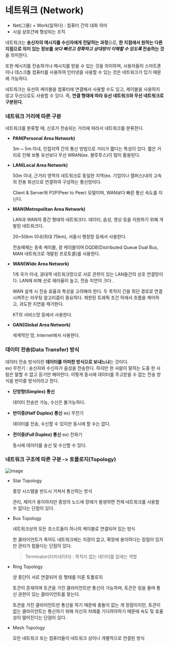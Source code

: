 # 네트워크 (Network)

- Net(그물) + Work(일하다) : 컴퓨터 간의 대화 의미
- 시설 상호간에 형성되는 조직

네트워크는 **송신자의 메시지를 수신자에게 전달하는 과정**으로, 
**한 지점에서 원하는 다른 지점으로 의미 있는 정보를 *보다 빠르고 정확하고 상대방이 이해할 수 있도록* 전송하는 것**을 의미한다.

또한 메시지를 전송하거나 메시지를 받을 수 있는 것을 의미하며, 사용자들이 스마트폰이나 데스크톱 컴퓨터를 사용하여 
인터넷을 사용할 수 있는 것은 네트워크가 있기 때문에 가능하다.

네트워크는 유선의 케이블을 컴퓨터에 연결해서 사용할 수도 있고, 케이블을 사용하지 않고 무선으로도 사용할 수 있다. 
즉, **연결 형태에 따라 유선 네트워크와 무선 네트워크로 구분된다.**

### 네트워크 거리에 따른 구분

네트워크를 분류할 때, 신호가 전송되는 거리에 따라서 네트워크를 분류한다.

- **PAN(Personal Area Network)**

  3m ~ 5m 이내, 인접지역 간의 통신 방법으로 거리가 짧다는 특성이 있다. 
  짧은 거리로 인해 보통 유선보다 무선 WRAN(ex. 블루투스)이 많이 활용된다.

- **LAN(Local Area Network)**

  50m 이내, 근거리 영역의 네트워크로 동일한 지역(ex. 기업이나 캠퍼스)내의 고속의 전용 회선으로 연결하여 구성하는 통신망이다.
  
  Client & Server와 P2P(Peer to Peer) 모델이며, WAN보다 빠른 통신 속도를 지닌다.

- **MAN(Metropolitan Area Network)**

  LAN과 WAN의 중간 형태의 네트워크다. 데이터, 음성, 영상 등을 지원하기 위해 개발된 네트워크다.
  
  20~50km 이내(최대 75km), 서울시 행정망 등에서 사용한다.
  
  전송매체는 동축 케이블, 광 케이블이며 DQDB(Distributed Queue Dual Bus, MAN 네트워크로 개발된 프로토콜)를 사용한다.

- **WAN(Wide Area Network)**

  1개 국가 이내, 광대역 네트워크망으로 서로 관련이 있는 LAN들간의 상호 연결망이다. LAN에 비해 선로 에러율이 높고, 전송 지연이 크다  .
  
  WAN 설계 시 전송 효율과 특성을 고려해야 한다. 두 목적지 간을 최단 경로로 연결시켜주는 라우팅 알고리즘이 중요하다. 
  제한된 트래픽 조건 하에서 흐름을 제어하고, 과도한 지연을 제거한다.
  
  KT의 서비스망 등에서 사용한다. 

- **GAN(Global Area Network)**

  세계적인 망, Internet에서 사용한다.
  
### 데이터 전송(Data Transfer) 방식
데이터 전송 방식이란 **데이터를 어떠한 방식으로 보내느냐**는 것이다.  
ex) 무전기 : 송신자와 수신자가 음성을 전송한다. 하지만 한 사람이 말하는 도중 한 사람은 말할 수 없고 듣기만 해야한다. 
이렇게 동시에 데이터를 주고받을 수 없는 전송 방식을 반이중 방식이라고 한다.

- **단방향(Simplex) 통신**

  데이터 전송만 가능, 수신은 불가능하다.

- **반이중(Half Duplex) 통신** ex) 무전기

  데이터를 전송, 수신할 수 있지만 동시에 할 수는 없다.

- **전이중(Full Duplex) 통신** ex) 전화기

  동시에 데이터를 송신 및 수신할 수 있다.


### 네트워크 구조에 따른 구분 -> 토폴로지(Topology)

![image](https://user-images.githubusercontent.com/37951612/79114782-21f2b080-7dbf-11ea-8fd6-c226f0b190b7.png)

- Star Topology

  중앙 시스템을 반드시 거쳐서 통신하는 방식
  
  관리, 제어가 용이하지만 중앙의 노드에 장애가 발생하면 전체 네트워크를 사용할 수 없다는 단점이 있다.

- Bus Topology

  네트워크상의 모든 호스트들이 하나의 케이블로 연결되어 있는 방식
  
  한 클라이언트가 죽어도 네트워크에는 지장이 없고, 확장에 용이하다는 장점이 있지만 관리가 힘들다는 단점이 있다.
  
  > Terminator(터미네이터) : 목적지 없는 데이터를 없애는 역할

- Ring Topology

  양 종단이 서로 연결되어 링 형태를 이룬 토폴로지
  
  토큰이 존재하여 토큰을 가진 클라이언트만 통신이 가능하며, 토큰은 링을 돌며 통신 권한이 있는 클라이언트를 찾는다.
  
  토큰을 가진 클라이언트만 통신을 하기 때문에 충돌이 없는 게 장점이지만, 
  토큰이 없는 클라이언트는 통신하기 위해 자신의 차례를 기다려야하기 때문에 속도 및 효율성이 떨어진다는 단점이 있다.

- Mesh Topology

  모든 네트워크 또는 컴퓨터들이 네트워크 상이나 개별적으로 연결된 방식
  
  

